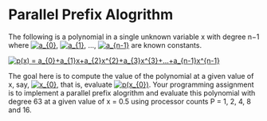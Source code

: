 Parallel Prefix Alogrithm
====

The following is a polynomial in a single unknown variable x with degree n−1 
where
<a href="https://www.codecogs.com/eqnedit.php?latex=a_{0}" target="_blank"><img src="https://latex.codecogs.com/gif.latex?a_{0}" title="a_{0}" /></a>,
<a href="https://www.codecogs.com/eqnedit.php?latex=a_{1}" target="_blank"><img src="https://latex.codecogs.com/gif.latex?a_{1}" title="a_{1}" /></a>,
...,
<a href="https://www.codecogs.com/eqnedit.php?latex=a_{n-1}" target="_blank"><img src="https://latex.codecogs.com/gif.latex?a_{n-1}" title="a_{n-1}" /></a>
are known constants.

<a href="https://www.codecogs.com/eqnedit.php?latex=p(x)&space;=&space;a_{0}&plus;a_{1}x&plus;a_{2}x^{2}&plus;a_{3}x^{3}&plus;...&plus;a_{n-1}x^{n-1}" target="_blank"><img src="https://latex.codecogs.com/gif.latex?p(x)&space;=&space;a_{0}&plus;a_{1}x&plus;a_{2}x^{2}&plus;a_{3}x^{3}&plus;...&plus;a_{n-1}x^{n-1}" title="p(x) = a_{0}+a_{1}x+a_{2}x^{2}+a_{3}x^{3}+...+a_{n-1}x^{n-1}" /></a>

The goal here is to compute the value of the polynomial at a given value of x, say, 
<a href="https://www.codecogs.com/eqnedit.php?latex=x_{0}" target="_blank"><img src="https://latex.codecogs.com/gif.latex?x_{0}" title="x_{0}" /></a>, 
that is, 
evaluate <a href="https://www.codecogs.com/eqnedit.php?latex=p(x_{0})" target="_blank"><img src="https://latex.codecogs.com/gif.latex?p(x_{0})" title="p(x_{0})" /></a>. 
Your programming assignment is to implement a parallel prefix alogrithm
and evaluate this polynomial with degree 63 at a given value of x = 0.5 using processor counts P = 1, 2, 4, 8 and 16.
